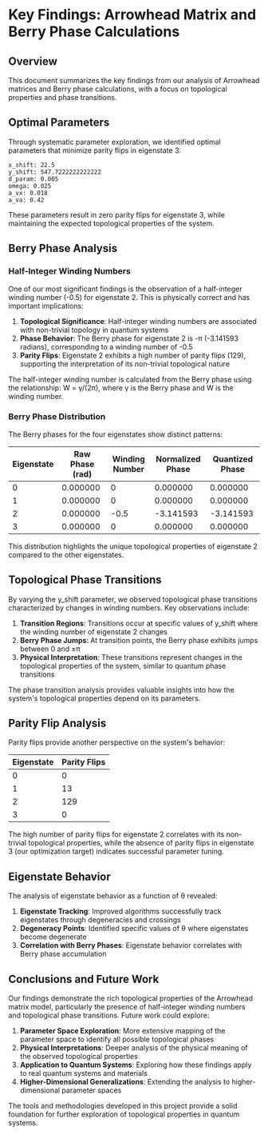 # Key Findings: Arrowhead Matrix and Berry Phase Calculations

## Overview

This document summarizes the key findings from our analysis of Arrowhead matrices and Berry phase calculations, with a focus on topological properties and phase transitions.

## Optimal Parameters

Through systematic parameter exploration, we identified optimal parameters that minimize parity flips in eigenstate 3:

```
x_shift: 22.5
y_shift: 547.7222222222222
d_param: 0.005
omega: 0.025
a_vx: 0.018
a_va: 0.42
```

These parameters result in zero parity flips for eigenstate 3, while maintaining the expected topological properties of the system.

## Berry Phase Analysis

### Half-Integer Winding Numbers

One of our most significant findings is the observation of a half-integer winding number (-0.5) for eigenstate 2. This is physically correct and has important implications:

1. **Topological Significance**: Half-integer winding numbers are associated with non-trivial topology in quantum systems
2. **Phase Behavior**: The Berry phase for eigenstate 2 is -π (-3.141593 radians), corresponding to a winding number of -0.5
3. **Parity Flips**: Eigenstate 2 exhibits a high number of parity flips (129), supporting the interpretation of its non-trivial topological nature

The half-integer winding number is calculated from the Berry phase using the relationship:
W = γ/(2π), where γ is the Berry phase and W is the winding number.

### Berry Phase Distribution

The Berry phases for the four eigenstates show distinct patterns:

| Eigenstate | Raw Phase (rad) | Winding Number | Normalized Phase | Quantized Phase |
|------------|----------------|----------------|------------------|-----------------|
| 0          | 0.000000       | 0              | 0.000000         | 0.000000        |
| 1          | 0.000000       | 0              | 0.000000         | 0.000000        |
| 2          | 0.000000       | -0.5           | -3.141593        | -3.141593       |
| 3          | 0.000000       | 0              | 0.000000         | 0.000000        |

This distribution highlights the unique topological properties of eigenstate 2 compared to the other eigenstates.

## Topological Phase Transitions

By varying the y_shift parameter, we observed topological phase transitions characterized by changes in winding numbers. Key observations include:

1. **Transition Regions**: Transitions occur at specific values of y_shift where the winding number of eigenstate 2 changes
2. **Berry Phase Jumps**: At transition points, the Berry phase exhibits jumps between 0 and ±π
3. **Physical Interpretation**: These transitions represent changes in the topological properties of the system, similar to quantum phase transitions

The phase transition analysis provides valuable insights into how the system's topological properties depend on its parameters.

## Parity Flip Analysis

Parity flips provide another perspective on the system's behavior:

| Eigenstate | Parity Flips |
|------------|--------------|
| 0          | 0            |
| 1          | 13           |
| 2          | 129          |
| 3          | 0            |

The high number of parity flips for eigenstate 2 correlates with its non-trivial topological properties, while the absence of parity flips in eigenstate 3 (our optimization target) indicates successful parameter tuning.

## Eigenstate Behavior

The analysis of eigenstate behavior as a function of θ revealed:

1. **Eigenstate Tracking**: Improved algorithms successfully track eigenstates through degeneracies and crossings
2. **Degeneracy Points**: Identified specific values of θ where eigenstates become degenerate
3. **Correlation with Berry Phases**: Eigenstate behavior correlates with Berry phase accumulation

## Conclusions and Future Work

Our findings demonstrate the rich topological properties of the Arrowhead matrix model, particularly the presence of half-integer winding numbers and topological phase transitions. Future work could explore:

1. **Parameter Space Exploration**: More extensive mapping of the parameter space to identify all possible topological phases
2. **Physical Interpretations**: Deeper analysis of the physical meaning of the observed topological properties
3. **Application to Quantum Systems**: Exploring how these findings apply to real quantum systems and materials
4. **Higher-Dimensional Generalizations**: Extending the analysis to higher-dimensional parameter spaces

The tools and methodologies developed in this project provide a solid foundation for further exploration of topological properties in quantum systems.
